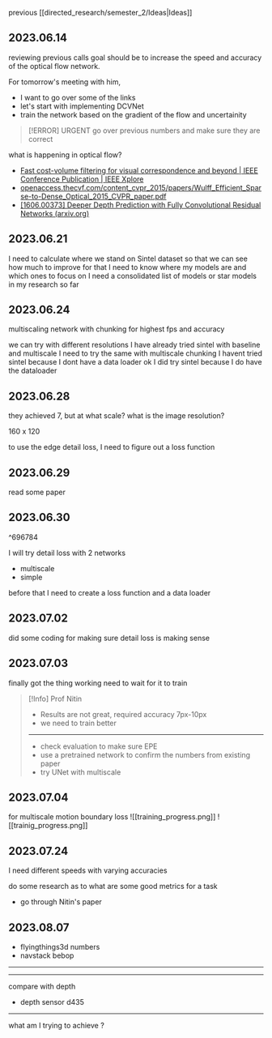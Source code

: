 previous [[directed_research/semester_2/Ideas|Ideas]]

## 2023.06.14

reviewing previous calls
goal should be to increase the speed and accuracy of the optical flow network. 

For tomorrow's meeting with him, 
- I want to go over some of the links 
- let's start with implementing DCVNet 
- train the network based on the gradient of the flow and uncertainity

>[!ERROR] URGENT
go over previous numbers and make sure they are correct 


what is happening in optical flow? 
- [Fast cost-volume filtering for visual correspondence and beyond | IEEE Conference Publication | IEEE Xplore](https://ieeexplore.ieee.org/document/5995372)
- [openaccess.thecvf.com/content_cvpr_2015/papers/Wulff_Efficient_Sparse-to-Dense_Optical_2015_CVPR_paper.pdf](https://openaccess.thecvf.com/content_cvpr_2015/papers/Wulff_Efficient_Sparse-to-Dense_Optical_2015_CVPR_paper.pdf)
- [[1606.00373] Deeper Depth Prediction with Fully Convolutional Residual Networks (arxiv.org)](https://arxiv.org/abs/1606.00373)



## 2023.06.21

I need to calculate where we stand on Sintel dataset so that we can see how much to improve 
for that I need to know where my models are and which ones to focus on 
I need a consolidated list of models or star models in my research so far


## 2023.06.24


multiscaling network with chunking for highest fps and accuracy

we can try with different resolutions 
I have already tried sintel with baseline and multiscale 
I need to try the same with multiscale chunking 
I havent tried sintel because I dont have a data loader 
ok I did try sintel because I do have the dataloader



## 2023.06.28

they achieved 7, but at what scale?
what is the image resolution? 


160 x 120


to use the edge detail loss, I need to figure out a loss function

## 2023.06.29
read some paper 

## 2023.06.30

^696784

I will try detail loss with 2 networks 
- multiscale 
- simple 

before that I need to create a loss function
and a data loader 

## 2023.07.02
did some coding for making sure detail loss is making sense 

## 2023.07.03

finally got the thing working 
need to wait for it to train

>[!Info] Prof Nitin
>- Results are not great, required accuracy 7px-10px
>- we need to train better
> ---
>- check evaluation to make sure EPE
>- use a pretrained network to confirm the numbers from existing paper 
>- try UNet with multiscale
>




## 2023.07.04

for multiscale motion boundary loss 
![[training_progress.png]]
![[trainig_progress.png]]


## 2023.07.24

I need different speeds with varying accuracies

do some research as to what are some good metrics for a task 
- go through Nitin's paper



## 2023.08.07

- flyingthings3d numbers
- navstack bebop



---

----

compare with depth 

- depth sensor d435



---
what am I trying to achieve ? 
